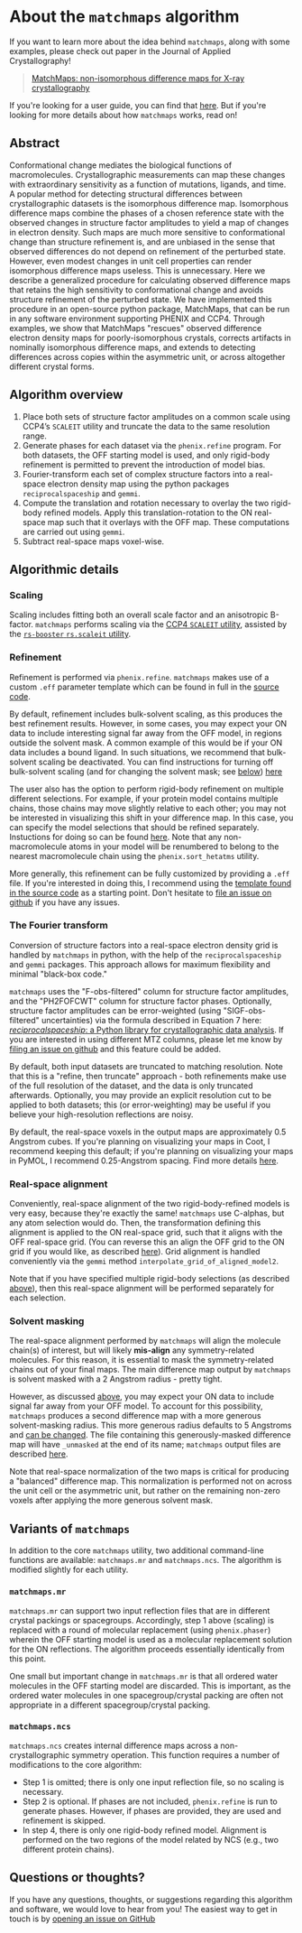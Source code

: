 # About the `matchmaps` algorithm

If you want to learn more about the idea behind `matchmaps`, along with some examples, please check out paper in the Journal of Applied Crystallography!  

> [MatchMaps: non-isomorphous difference maps for X-ray crystallography](https://journals.iucr.org/j/issues/2024/03/00/ei5112/index.html) 

If you're looking for a user guide, you can find that [here](quickstart.md). But if you're looking for more details about how `matchmaps` works, read on!

## Abstract

Conformational change mediates the biological functions of macromolecules. Crystallographic measurements can map these changes with extraordinary sensitivity as a function of mutations, ligands, and time. A popular method for detecting structural differences between crystallographic datasets is the isomorphous difference map. Isomorphous difference maps combine the phases of a chosen reference state with the observed changes in structure factor amplitudes to yield a map of changes in electron density. Such maps are much more sensitive to conformational change than structure refinement is, and are unbiased in the sense that observed differences do not depend on refinement of the perturbed state. However, even modest changes in unit cell properties can render isomorphous difference maps useless. This is unnecessary. Here we describe a generalized procedure for calculating observed difference maps that retains the high sensitivity to conformational change and avoids structure refinement of the perturbed state. We have implemented this procedure in an open-source python package, MatchMaps, that can be run in any software environment supporting PHENIX and CCP4. Through examples, we show that MatchMaps "rescues" observed difference electron density maps for poorly-isomorphous crystals, corrects artifacts in nominally isomorphous difference maps, and extends to detecting differences across copies within the asymmetric unit, or across altogether different crystal forms.

## Algorithm overview

  1. Place both sets of structure factor amplitudes on a common scale using CCP4’s `SCALEIT` utility and truncate the data to the same resolution range.
  2. Generate phases for each dataset via the `phenix.refine` program. For both datasets, the OFF starting model is used, and only rigid-body refinement is permitted to prevent the introduction of model bias.
  3. Fourier-transform each set of complex structure factors into a real-space electron density map using the python packages `reciprocalspaceship` and `gemmi`.
  4. Compute the translation and rotation necessary to overlay the two rigid-body refined models. Apply this translation-rotation to the ON real-space map such that it overlays with the OFF map. These computations are carried out using `gemmi`.
  5. Subtract real-space maps voxel-wise.

## Algorithmic details

### Scaling

Scaling includes fitting both an overall scale factor and an anisotropic B-factor. `matchmaps` performs scaling via the [CCP4 `SCALEIT` utility](https://www.ccp4.ac.uk/html/scaleit.html), assisted by the [`rs-booster` `rs.scaleit` utility](https://rs-station.github.io/rs-booster/misc.html#rs-scaleit).  

### Refinement

Refinement is performed via `phenix.refine`. `matchmaps` makes use of a custom `.eff` parameter template which can be found in full in the [source code](https://github.com/rs-station/matchmaps/blob/d59fa78c2f549904d0042e637262ef6c5171d355/src/matchmaps/_utils.py#L216).

By default, refinement includes bulk-solvent scaling, as this produces the best refinement results. However, in some cases, you may expect your ON data to include interesting signal far away from the OFF model, in regions outside the solvent mask. A common example of this would be if your ON data includes a bound ligand. In such situations, we recommend that bulk-solvent scaling be deactivated. You can find instructions for turning off bulk-solvent scaling (and for changing the solvent mask; see [below](#solvent-masking)) [here](quickstart.md#other-useful-options) 

The user also has the option to perform rigid-body refinement on multiple different selections. For example, if your protein model contains multiple chains, those chains may move slightly relative to each other; you may not be interested in visualizing this shift in your difference map. In this case, you can specify the model selections that should be refined separately. Instuctions for doing so can be found [here](quickstart.md#other-useful-options). Note that any non-macromolecule atoms in your model will be renumbered to belong to the nearest macromolecule chain using the `phenix.sort_hetatms` utility.

More generally, this refinement can be fully customized by providing a `.eff` file. If you're interested in doing this, I recommend using the [template found in the source code](https://github.com/rs-station/matchmaps/blob/d59fa78c2f549904d0042e637262ef6c5171d355/src/matchmaps/_utils.py#L216) as a starting point. Don't hesitate to [file an issue on github](https://github.com/dennisbrookner/matchmaps/issues) if you have any issues.

### The Fourier transform

Conversion of structure factors into a real-space electron density grid is handled by `matchmaps` in python, with the help of the `reciprocalspaceship` and `gemmi` packages. This approach allows for maximum flexibility and minimal "black-box code."

`matchmaps` uses the "F-obs-filtered" column for structure factor amplitudes, and the "PH2FOFCWT" column for structure factor phases. Optionally, structure factor amplitudes can be error-weighted (using "SIGF-obs-filtered" uncertainties) via the formula described in Equation 7 here: [*reciprocalspaceship*: a Python library for crystallographic data analysis](https://scripts.iucr.org/cgi-bin/paper?S160057672100755X). If you are interested in using different MTZ columns, please let me know by [filing an issue on github](https://github.com/dennisbrookner/matchmaps/issues) and this feature could be added.

By default, both input datasets are truncated to matching resolution. Note that this is a "refine, then truncate" approach - both refinements make use of the full resolution of the dataset, and the data is only truncated afterwards. Optionally, you may provide an explicit resolution cut to be applied to both datasets; this (or error-weighting) may be useful if you believe your high-resolution reflections are noisy.

By default, the real-space voxels in the output maps are approximately 0.5 Angstrom cubes. If you're planning on visualizing your maps in Coot, I recommend keeping this default; if you're planning on visualizing your maps in PyMOL, I recommend 0.25-Angstrom spacing. Find more details [here](quickstart.md#other-useful-options).

### Real-space alignment

Conveniently, real-space alignment of the two rigid-body-refined models is very easy, because they're exactly the same! `matchmaps` use C-alphas, but any atom selection would do. Then, the transformation defining this alignment is applied to the ON real-space grid, such that it aligns with the OFF real-space grid. (You can reverse this an align the OFF grid to the ON grid if you would like, as described [here](quickstart.md#other-useful-options)). Grid alignment is handled conveniently via the `gemmi` method `interpolate_grid_of_aligned_model2`.

Note that if you have specified multiple rigid-body selections (as described [above](#refinement)), then this real-space alignment will be performed separately for each selection.

### Solvent masking

The real-space alignment performed by `matchmaps` will align the molecule chain(s) of interest, but will likely **mis-align** any symmetry-related molecules. For this reason, it is essential to mask the symmetry-related chains out of your final maps. The main difference map output by `matchmaps` is solvent masked with a 2 Angstrom radius - pretty tight.

However, as discussed [above](#refinement), you may expect your ON data to include signal far away from your OFF model. To account for this possibility, `matchmaps` produces a second difference map with a more generous solvent-masking radius. This more generous radius defaults to 5 Angstroms and [can be changed](quickstart.md#other-useful-options). The file containing this generously-masked difference map will have `_unmasked` at the end of its name; `matchmaps` output files are described [here](quickstart.md#important-map-outputs).

Note that real-space normalization of the two maps is critical for producing a "balanced" difference map. This normalization is performed not on across the unit cell or the asymmetric unit, but rather on the remaining non-zero voxels after applying the more generous solvent mask.

## Variants of `matchmaps`

In addition to the core `matchmaps` utility, two additional command-line functions are available: `matchmaps.mr` and `matchmaps.ncs`. The algorithm is modified slightly for each utility.

### `matchmaps.mr`

`matchmaps.mr` can support two input reflection files that are in different crystal packings or spacegroups. Accordingly, step 1 above (scaling) is replaced with a round of molecular replacement (using `phenix.phaser`) wherein the OFF starting model is used as a molecular replacement solution for the ON reflections. The algorithm proceeds essentially identically from this point.

One small but important change in `matchmaps.mr` is that all ordered water molecules in the OFF starting model are discarded. This is important, as the ordered water molecules in one spacegroup/crystal packing are often not appropriate in a different spacegroup/crystal packing.

### `matchmaps.ncs`

`matchmaps.ncs` creates internal difference maps across a non-crystallographic symmetry operation. This function requires a number of modifications to the core algorithm:
 - Step 1 is omitted; there is only one input reflection file, so no scaling is necessary.
 - Step 2 is optional. If phases are not included, `phenix.refine` is run to generate phases. However, if phases are provided, they are used and refinement is skipped.
 - In step 4, there is only one rigid-body refined model. Alignment is performed on the two regions of the model related by NCS (e.g., two different protein chains).

## Questions or thoughts?
If you have any questions, thoughts, or suggestions regarding this algorithm and software, we would love to hear from you! The easiest way to get in touch is by [opening an issue on GitHub](https://github.com/rs-station/matchmaps/issues)